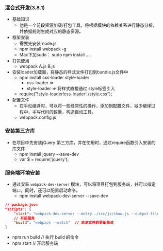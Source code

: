 ### 混合式开发(3.8.1)
- 基础知识
  + 他是一个前段资源加载/打包工具，将根据模块的依赖关系进行静态分析，并依据规则生成对应的静态资源。
- 框架安装
  + 需要先安装 node.js
  + npm install webpack -g
  + Mac下加sudo： sudo npm install ....
- 打包使用
  + webpack A.js B.js
- 安装loader加载器，将静态的样式文件打包到bundle.js文件中
  + npm install css-loader style-loader
    * css-loader => 
    * style-loader => 将样式直接通过 style标签引入
  + require("!style-loader!css-loader!./style.css");
- 配置文件
  + 在手动编译时，可以将一些经常性的操作，添加到配置文件，减少编译过程中，手写代码的数量，构造自动工具。
  + webpack.config.js

### 安装第三方库
- 在项目中先安装jQuery 第三方库，并在使用时，通过require函数引入安装的库文件
  + npm install jquery --save-dev
  + var $ = require('jquery');

### 服务端环境安装
- 通过安装 `webpack-dev-server` 模块，可以将项目打包到服务端，并可以指定端口，同时，还可以配置启动命令。
  + npm install webpack-dev-server --save-dev
````json
// package.json
"scripts": {
    "start": "webpack-dev-server --entry ./src/js/show.js --output-filename ./dist/bundle.js",
    // 开启服务
    "build": "webpack --watch"  // 监测文件的更新修改
}
```` 
  + npm run build   // 执行 build 的命令
  + npm start   // 开启服务端